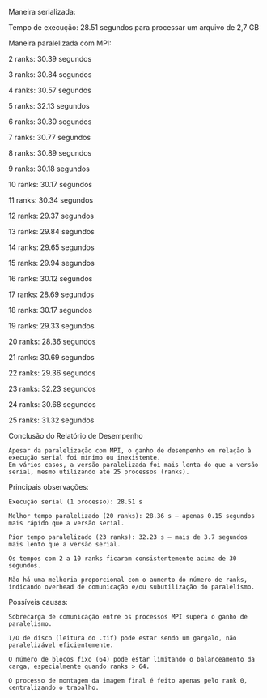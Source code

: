 Maneira serializada:

Tempo de execução: 28.51 segundos para processar um arquivo de 2,7 GB

Maneira paralelizada com MPI:

2 ranks: 30.39 segundos

3 ranks: 30.84 segundos

4 ranks: 30.57 segundos

5 ranks: 32.13 segundos

6 ranks: 30.30 segundos

7 ranks: 30.77 segundos

8 ranks: 30.89 segundos

9 ranks: 30.18 segundos

10 ranks: 30.17 segundos

11 ranks: 30.34 segundos

12 ranks: 29.37 segundos

13 ranks: 29.84 segundos

14 ranks: 29.65 segundos

15 ranks: 29.94 segundos

16 ranks: 30.12 segundos

17 ranks: 28.69 segundos

18 ranks: 30.17 segundos

19 ranks: 29.33 segundos

20 ranks: 28.36 segundos

21 ranks: 30.69 segundos

22 ranks: 29.36 segundos

23 ranks: 32.23 segundos

24 ranks: 30.68 segundos

25 ranks: 31.32 segundos


Conclusão do Relatório de Desempenho

    Apesar da paralelização com MPI, o ganho de desempenho em relação à execução serial foi mínimo ou inexistente. 
    Em vários casos, a versão paralelizada foi mais lenta do que a versão serial, mesmo utilizando até 25 processos (ranks).

Principais observações:
    
    Execução serial (1 processo): 28.51 s

    Melhor tempo paralelizado (20 ranks): 28.36 s — apenas 0.15 segundos mais rápido que a versão serial.

    Pior tempo paralelizado (23 ranks): 32.23 s — mais de 3.7 segundos mais lento que a versão serial.

    Os tempos com 2 a 10 ranks ficaram consistentemente acima de 30 segundos.

    Não há uma melhoria proporcional com o aumento do número de ranks, indicando overhead de comunicação e/ou subutilização do paralelismo.

Possíveis causas:

    Sobrecarga de comunicação entre os processos MPI supera o ganho de paralelismo.

    I/O de disco (leitura do .tif) pode estar sendo um gargalo, não paralelizável eficientemente.

    O número de blocos fixo (64) pode estar limitando o balanceamento da carga, especialmente quando ranks > 64.

    O processo de montagem da imagem final é feito apenas pelo rank 0, centralizando o trabalho.
